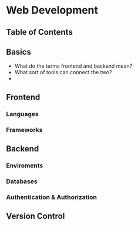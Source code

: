 # Web Development

## Table of Contents

## Basics
- What do the terms frontend and backend mean?
- What sort of tools can connect the two?
- 
## Frontend
### Languages
### Frameworks

## Backend
### Enviroments
### Databases
### Authentication & Authorization

## Version Control
